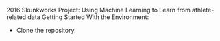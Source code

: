  2016 Skunkworks Project: Using Machine Learning to Learn from athlete-related data
Getting Started With the Environment:
 - Clone the repository.
